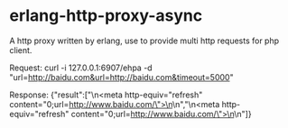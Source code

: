erlang-http-proxy-async
=======================

A http proxy written by erlang, use to provide multi http requests for php client.

Request:
curl -i 127.0.0.1:6907/ehpa -d "url=http://baidu.com&url=http://baidu.com&timeout=5000"

Response:
{"result":["<html>\n<meta http-equiv=\"refresh\" content=\"0;url=http://www.baidu.com/\">\n</html>\n","<html>\n<meta http-equiv=\"refresh\" content=\"0;url=http://www.baidu.com/\">\n</html>\n"]}